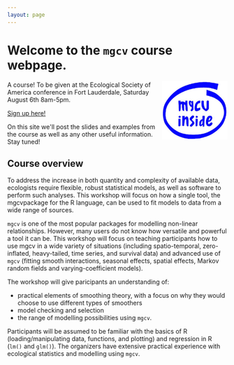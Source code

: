 ```yaml
---
layout: page
---
```


# Welcome to the `mgcv` course webpage.

<img src="images/mgcv-inside-transparent.png" align="right" width="150">A course! To be given at the Ecological Society of America conference in Fort Lauderdale, Saturday August 6th 8am-5pm.

[Sign up here!](https://eco.confex.com/eco/2016/webprogram/Session11905.html)

On this site we'll post the slides and examples from the course as well as any other useful information. Stay tuned!

## Course overview

To address the increase in both quantity and complexity of available data, ecologists require flexible, robust statistical models, as well as software to perform such analyses. This workshop will focus on how a single tool, the mgcvpackage for the R language, can be used to fit models to data from a wide range of sources.

`mgcv` is one of the most popular packages for modelling non-linear relationships. However, many users do not know how versatile and powerful a tool it can be. This workshop will focus on teaching participants how to use mgcv in a wide variety of situations (including spatio-temporal, zero-inflated, heavy-tailed, time series, and survival data) and advanced use of `mgcv` (fitting smooth interactions, seasonal effects, spatial effects, Markov random fields and varying-coefficient models).

The workshop will give paricipants an understanding of:

- practical elements of smoothing theory, with a focus on why they would choose to use different types of smoothers
- model checking and selection
- the range of modelling possibilities using `mgcv`.

Participants will be assumed to be familiar with the basics of R (loading/manipulating data, functions, and plotting) and regression in R (`lm()` and `glm()`). The organizers have extensive practical experience with ecological statistics and modelling using `mgcv`.
